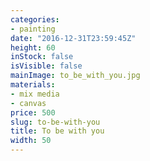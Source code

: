 ```yaml
---
categories:
- painting
date: "2016-12-31T23:59:45Z"
height: 60
inStock: false
isVisible: false
mainImage: to_be_with_you.jpg
materials:
- mix media
- canvas
price: 500
slug: to-be-with-you
title: To be with you
width: 50
---
```


